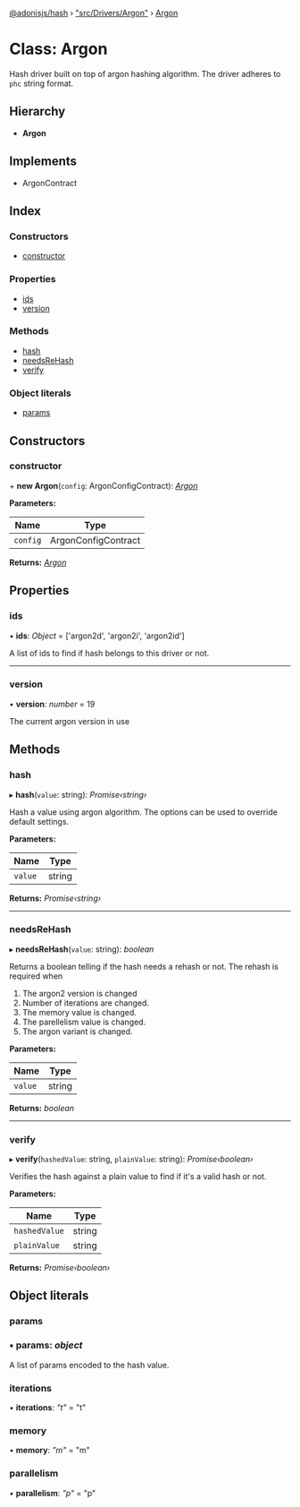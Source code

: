 [@adonisjs/hash](../README.md) › ["src/Drivers/Argon"](../modules/_src_drivers_argon_.md) › [Argon](_src_drivers_argon_.argon.md)

# Class: Argon

Hash driver built on top of argon hashing algorithm. The driver adheres
to `phc` string format.

## Hierarchy

* **Argon**

## Implements

* ArgonContract

## Index

### Constructors

* [constructor](_src_drivers_argon_.argon.md#constructor)

### Properties

* [ids](_src_drivers_argon_.argon.md#ids)
* [version](_src_drivers_argon_.argon.md#version)

### Methods

* [hash](_src_drivers_argon_.argon.md#hash)
* [needsReHash](_src_drivers_argon_.argon.md#needsrehash)
* [verify](_src_drivers_argon_.argon.md#verify)

### Object literals

* [params](_src_drivers_argon_.argon.md#params)

## Constructors

###  constructor

\+ **new Argon**(`config`: ArgonConfigContract): *[Argon](_src_drivers_argon_.argon.md)*

**Parameters:**

Name | Type |
------ | ------ |
`config` | ArgonConfigContract |

**Returns:** *[Argon](_src_drivers_argon_.argon.md)*

## Properties

###  ids

• **ids**: *Object* =  ['argon2d', 'argon2i', 'argon2id']

A list of ids to find if hash belongs to this driver
or not.

___

###  version

• **version**: *number* = 19

The current argon version in use

## Methods

###  hash

▸ **hash**(`value`: string): *Promise‹string›*

Hash a value using argon algorithm. The options can be used to override
default settings.

**Parameters:**

Name | Type |
------ | ------ |
`value` | string |

**Returns:** *Promise‹string›*

___

###  needsReHash

▸ **needsReHash**(`value`: string): *boolean*

Returns a boolean telling if the hash needs a rehash or not. The rehash is
required when

1. The argon2 version is changed
2. Number of iterations are changed.
3. The memory value is changed.
4. The parellelism value is changed.
5. The argon variant is changed.

**Parameters:**

Name | Type |
------ | ------ |
`value` | string |

**Returns:** *boolean*

___

###  verify

▸ **verify**(`hashedValue`: string, `plainValue`: string): *Promise‹boolean›*

Verifies the hash against a plain value to find if it's
a valid hash or not.

**Parameters:**

Name | Type |
------ | ------ |
`hashedValue` | string |
`plainValue` | string |

**Returns:** *Promise‹boolean›*

## Object literals

###  params

### ▪ **params**: *object*

A list of params encoded to the hash value.

###  iterations

• **iterations**: *"t"* = "t"

###  memory

• **memory**: *"m"* = "m"

###  parallelism

• **parallelism**: *"p"* = "p"
